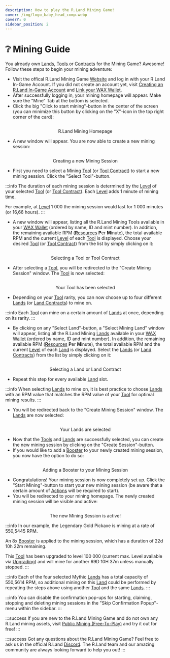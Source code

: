 ```yaml
---
description: How to play the R.Land Mining Game!
cover: /img/logo_baby_head_comp.webp
coverY: 0
sidebar_position: 2
---
```


# ❔ Mining Guide

You already own [Lands](/nfts/lands-and-tools.md#lands), [Tools ](/nfts/lands-and-tools.md#tools)or [Contracts](/nfts/land-and-tool-contracts) for the Mining Game? Awesome! Follow these steps to begin your mining adventure:

* Visit the offical R.Land Mining Game [Website](https://play.r.land/mine) and log in with your R.Land In-Game Account. If you did not create an account yet, visit [Creating an R.Land In-Game Account](/essentials/creating-an-r.land-in-game-wallet) and [Link your WAX Wallet](/essentials/creating-an-r.land-in-game-wallet.md#2.-link-your-wax-wallet-to-your-r.land-account-2fa).&#x20;
* After successfully logging in, your mining homepage will appear. Make sure the "Mine" Tab at the bottom is selected.
* Click the big "Click to start mining"-button in the center of the screen (you can minimize this button by clicking on the "X"-icon in the top right corner of the card):

<center><img src="/img/after_login_homepage_comp.png" alt="" /><figcaption><p>R.Land Mining Homepage</p></figcaption></center>

* A new window will appear. You are now able to create a new mining session:

<center><img src="/img/create_mining_session_comp.png" alt="" /><figcaption><p>Creating a new Mining Session<br/></p></figcaption></center>

* First you need to select a Mining [Tool](/nfts/lands-and-tools.md#tools) (or [Tool Contract](/nfts/land-and-tool-contracts)) to start a new mining session. Click the "Select Tool"-button.&#x20;

:::info
The duration of each mining session is determined by the [Level](upgrading.md) of your selected [Tool](/nfts/lands-and-tools.md#tools) (or [Tool Contract](/nfts/land-and-tool-contracts)). Each [Level](upgrading.md) adds 1 minute of mining time. 

For example, at [Level](upgrading.md) 1 000 the mining session would last for 1 000 minutes (or 16,66 hours).
:::

* A new window will appear, listing all the R.Land Mining Tools available in your [WAX Wallet](/essentials/r.land-in-game-wallet-vs.-wax-wallet) (ordered by name, ID and mint number). In addition, the remaining available RPM ([**R**esources](/tokenomics/in-game-tokens/resources-alloy-circuit-pixel-rgas) **P**er **M**inute), the total available RPM and the current [Level](upgrading.md) of each [Tool](/nfts/lands-and-tools.md#tools) is displayed. Choose your desired [Tool](/nfts/lands-and-tools.md#tools) (or [Tool Contract](/nfts/land-and-tool-contracts)) from the list by simply clicking on it:

<center><img src="/img/select_tool_comp.png" alt="" /><figcaption><p>Selecting a Tool or Tool Contract</p></figcaption></center>

* After selecting a [Tool](/nfts/lands-and-tools.md#tools), you will be redirected to the "Create Mining Session" window. The [Tool](/nfts/lands-and-tools.md#tools) is now selected:

<center><img src="/img/tool_selected_comp.png" alt="" /><figcaption><p>Your Tool has been selected</p></figcaption></center>

* Depending on your [Tool](/nfts/lands-and-tools.md#tools) rarity, you can now choose up to four different [Lands](/nfts/lands-and-tools.md#lands) (or [Land Contracts](/nfts/land-and-tool-contracts)) to mine on.

:::info
Each [Tool](/nfts/lands-and-tools.md#tools) can mine on a certain amount of [Lands](/nfts/lands-and-tools.md#lands) at once, depending on its rarity.
:::

* By clicking on any "Select Land"-button, a "Select Mining Land" window will appear, listing all the R.Land Mining [Lands](/nfts/lands-and-tools.md#lands) available in your [WAX Wallet](/essentials/r.land-in-game-wallet-vs.-wax-wallet) (ordered by name, ID and mint number). In addition, the remaining available RPM ([**R**esources](/tokenomics/in-game-tokens/resources-alloy-circuit-pixel-rgas) **P**er **M**inute), the total available RPM and the current [Level](upgrading.md) of each [Land](/nfts/lands-and-tools.md#lands) is displayed. Select the [Lands](/nfts/lands-and-tools.md#lands) (or [Land Contracts](/nfts/land-and-tool-contracts)) from the list by simply clicking on it:

<center><img src="/img/select_lands_comp.png" alt="" /><figcaption><p>Selecting a Land or Land Contract</p></figcaption></center>

* Repeat this step for every available [Land](/nfts/lands-and-tools.md#lands) slot.

:::info
When selecting [Lands](/nfts/lands-and-tools.md#lands) to mine on, it is best practice to choose [Lands ](/nfts/lands-and-tools)with an RPM value that matches the RPM value of your [Tool](/nfts/lands-and-tools.md#tools) for optimal mining results.
:::

* You will be redirected back to the "Create Mining Session" window. The [Lands](/nfts/lands-and-tools.md#lands) are now selected:

<center><img src="/img/lands_selected.png" alt="" /><figcaption><p>Your Lands are selected</p></figcaption></center>

* Now that the [Tools](/nfts/lands-and-tools.md#tools) and [Lands](/nfts/lands-and-tools.md#lands) are successfully selected, you can create the new mining session by clicking on the "Create Session"-button.
* If you would like to add a [Booster](/nfts/boosters) to your newly created mining session, you now have the option to do so:

<center><img src="/img/select_booster_comp.png" alt="" /><figcaption><p>Adding a Booster to your Mining Session</p></figcaption></center>

* Congratulations! Your mining session is now completely set up. Click the "Start Mining"-button to start your new mining session (be aware that a certain amount of [Actions](/tokenomics/in-game-tokens/actions-sa-da) will be required to start).
* You will be redirected to your mining homepage. The newly created mining session will be visible and active:

<center><img src="/img/mining_session_successful_comp.png" alt="" /><figcaption><p>The new Mining Session is active!</p></figcaption></center>

:::info
In our example, the Legendary Gold Pickaxe is mining at a rate of 550,5445 RPM. 

An 8x [Booster](/nfts/boosters) is applied to the mining session, which has a duration of 22d 10h 22m remaining. 

This [Tool](/nfts/lands-and-tools.md#tools) has been upgraded to level 100 000 (current max. Level available via [Upgrading](upgrading)) and will mine for another 69D 10H 37m unless manually stopped.
:::

:::info
Each of the four selected Mythic [Lands](/nfts/lands-and-tools.md#lands) has a total capacity of 550,5614 RPM, so additional mining on this [Land](/nfts/lands-and-tools.md#lands) could be performed by repeating the steps above using another [Tool](/nfts/lands-and-tools.md#tools) and the same [Lands](/nfts/lands-and-tools.md#lands).
:::

:::info
You can disable the confirmation pop-ups for starting, claiming, stopping and deleting mining sessions in the "Skip Confirmation Popup"-menu within the sidebar.
:::

:::success
If you are new to the R.Land Mining Game and do not own any R.Land mining assets, visit [Public Mining (Free-To-Play)](public-mining-free-to-play.md) and try it out for free!
:::

:::success
Got any questions about the R.Land Mining Game? Feel free to ask us in the official R.Land [Discord](https://discord.com/invite/rland). The R.Land team and our amazing community are always looking forward to help you out!
:::
